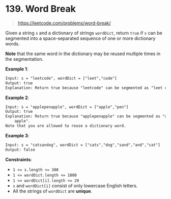 # 139. Word Break

> <https://leetcode.com/problems/word-break/>

Given a string `s` and a dictionary of strings `wordDict`, return `true` if `s`
can be segmented into a space-separated sequence of one or more dictionary
words.

**Note** that the same word in the dictionary may be reused multiple times in
the segmentation.

**Example 1**:

```txt
Input: s = "leetcode", wordDict = ["leet","code"]
Output: true
Explanation: Return true because "leetcode" can be segmented as "leet code".
```

**Example 2**:

```txt
Input: s = "applepenapple", wordDict = ["apple","pen"]
Output: true
Explanation: Return true because "applepenapple" can be segmented as "apple pen
    apple".
Note that you are allowed to reuse a dictionary word.
```

**Example 3**:

```txt
Input: s = "catsandog", wordDict = ["cats","dog","sand","and","cat"]
Output: false
```

**Constraints**:

- `1 <= s.length <= 300`
- `1 <= wordDict.length <= 1000`
- `1 <= wordDict[i].length <= 20`
- `s` and `wordDict[i]` consist of only lowercase English letters.
- All the strings of `wordDict` are **unique**.
